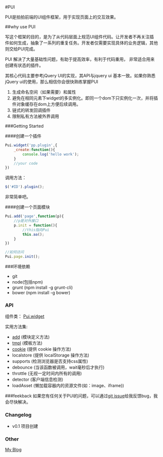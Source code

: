 #PUI

PUI是拍拍前端的UI组件框架，用于实现页面上的交互效果。

##why use PUI

写这个框架的目的，是为了从代码层面上规范UI组件代码。让开发者不再关注插件如何生成，抽象了一系列的重复任务。开发者仅需要实现具体的业务逻辑，其他则交给PUI完成。

PUI 解决了大量基础性问题，有助于提高效率，有利于代码重用， 非常适合用来创建有状态的插件。

其核心代码主要参考jQuery UI的实现，其API与jquery ui 基本一致。如果你熟悉jQuery ui的使用，那么相信你会很快熟练掌握PUI

1. 生成命名空间（如果需要）和属性
2. 避免在相同元素下widget的多实例化。即同一个dom下只实例化一次，并将插件对象缓存在dom上方便后续调用。
3. 链式的转发回调插件
4. 限制私有方法被外界调用

###Getting Started

####创建一个插件
```js
Pui.widget('pp.plugin',{
    _create:function(){
        console.log('hello work');
    }
    //your code
})
```
调用方法：
```js
$('#ID').plugin();
```

非常简单吧。

####创建一个页面模块
```js
Pui.add('page',function(p){
    //p是对外接口
    p.init = function(){
        //this指向Pui
        this.aa();
    }
})

//如何访问
Pui.page.init();
```

###环境依赖
* git
* node(包括npm)
* grunt (npm install -g grunt-cli)
* bower (npm install -g bower)


### API

组件类：
 [Pui.widget](https://github.com/baofen14787/pui/blob/master/docs/widget.md)

实用方法集:

*  [add](https://github.com/baofen14787/pui/blob/master/docs/add.md) (模块定义方法)
*  [tmpl](https://github.com/baofen14787/pui/blob/master/docs/temlate.md) (模板方法)
*  [cookie](https://github.com/baofen14787/pui/blob/master/docs/cookie.md) (提供 cookie 操作方法)
*  localstore (提供 localStorage 操作方法)
*  supports (检测浏览器是否支持css属性)
*  debounce (当该函数被调用，wait毫秒后才执行)
*  throttle (无视一定时间内所有的调用)
*  detector (客户端信息检测)
*  loadAsset (懒加载容器内的资源文件(如：image、iframe))

###feekback
如果您有任何关于PUI的问题，可以通过[git issue](https://github.com/baofen14787/pui/issues)给我反馈bug，我会尽快解决。


### Changelog
* v0.1 项目创建

### Other
[My Blog](http://www.ghugo.com)